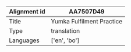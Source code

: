 |Alignment id | AA7507D49
| --- | --- 
|Title | Yumka Fulfilment Practice 
|Type | translation
|Languages | ['en', 'bo']